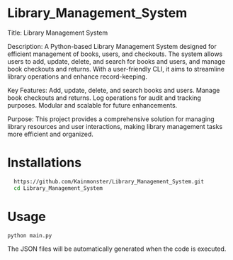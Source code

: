 # Library_Management_System
Title: Library Management System

Description:
  A Python-based Library Management System designed for efficient management of books, users, and checkouts. The system allows users to add, update, delete, and search for books and users, and manage book checkouts and returns. With a user-friendly CLI, it aims to         streamline library operations and enhance record-keeping.

Key Features:
  Add, update, delete, and search books and users.
  Manage book checkouts and returns.
  Log operations for audit and tracking purposes.
  Modular and scalable for future enhancements.
  
Purpose:
  This project provides a comprehensive solution for managing library resources and user interactions, making library management tasks more efficient and organized.

# Installations
```bash
  https://github.com/Kainmonster/Library_Management_System.git
  cd Library_Management_System
```
# Usage
```bash
python main.py
```

The JSON files will be automatically generated when the code is executed.
